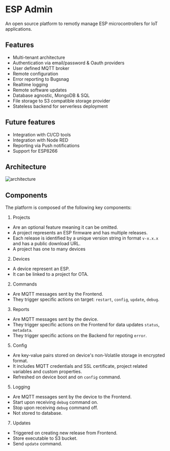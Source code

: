# ESP Admin
An open source platform to remotly manage ESP microcontrollers for IoT applications. 

## Features
- Multi-tenant architecture
- Authentication via email/password & Oauth providers
- User defined MQTT broker
- Remote configuration
- Error reporting to Bugsnag
- Realtime logging
- Remote software updates
- Database agnostic, MongoDB & SQL
- File storage to S3 compatible storage provider
- Stateless backend for serverless deployment

## Future features
- Integration with CI/CD tools
- Integration with Node RED
- Reporting via Push notifications
- Support for ESP8266 

## Architecture
![architecture](https://pub-52f7e6f21f164b9e9f3f9c2df16ece76.r2.dev/architecture.jpg)

## Components
The platform is composed of the following key components:

1. Projects
 - Are an optional feature meaning it can be omitted.
 - A project represents an ESP firmware and has multiple releases. 
 - Each release is identified by a unique version string in format `v-x.x.x` and has a public download URL.
 - A project has one to many devices

2. Devices
- A device represent an ESP.
- It can be linked to a project for OTA.
 
2. Commands
- Are MQTT messages sent by the Frontend.
- They trigger specific actions on target: `restart`, `config`, `update`, `debug`.

3. Reports
- Are MQTT messages sent by the device.
- They trigger specific actions on the Frontend for data updates `status`, `metadata`.
- They trigger specific actions on the Backend for repoting `error`.

5. Config
 - Are key-value pairs stored on device's non-Volatile storage in encrypted format. 
 - It includes MQTT credentials and SSL certificate, project related variables and custom properties.
 - Refreshed on device boot and on `config` command.

5. Logging
- Are MQTT messages sent by the device to the Frontend.
- Start upon receiving `debug` command on.
- Stop upon receiving `debug` command off.
- Not stored to database.

7. Updates
- Triggered on creating new release from Frontend.
- Store executable to S3 bucket.
- Send `update` command.
